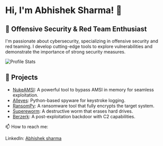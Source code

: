 
# Hi, I'm Abhishek Sharma! 👋
## 🚀 Offensive Security & Red Team Enthusiast
I'm passionate about cybersecurity, specializing in offensive security and red teaming. I develop cutting-edge tools to explore vulnerabilities and demonstrate the importance of strong security measures.

![Profile Stats](https://github-readme-stats.vercel.app/api?username=anonymous300502&show_icons=true&theme=radical)


## 🔧 Projects
- [NukeAMSI](https://github.com/anonymous300502/Nuke-AMSI): A powerful tool to bypass AMSI in memory for seamless exploitation.
- [Alleyes](https://github.com/anonymous300502/Alleyes): Python-based spyware for keystroke logging.
- [RansomPy](https://github.com/anonymous300502/RansomPy): A ransomware tool that fully encrypts the target system.
- [Supereworm](https://github.com/anonymous300502/Supereworm): A destructive worm that erases hard drives.
- [Berzerk](https://github.com/anonymous300502/Berzerk): A post-exploitation backdoor with C2 capabilities.


📫 How to reach me:

LinkedIn: [Abhishek sharma](https://www.linkedin.com/in/abhishek-sharma-b49968213)

